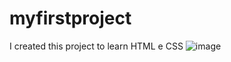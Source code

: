 # myfirstproject
I created this project to learn HTML e CSS 
![image](https://user-images.githubusercontent.com/104021486/164981139-c4d0127c-1ac6-43e4-8f2f-8c9772c6084a.png)
